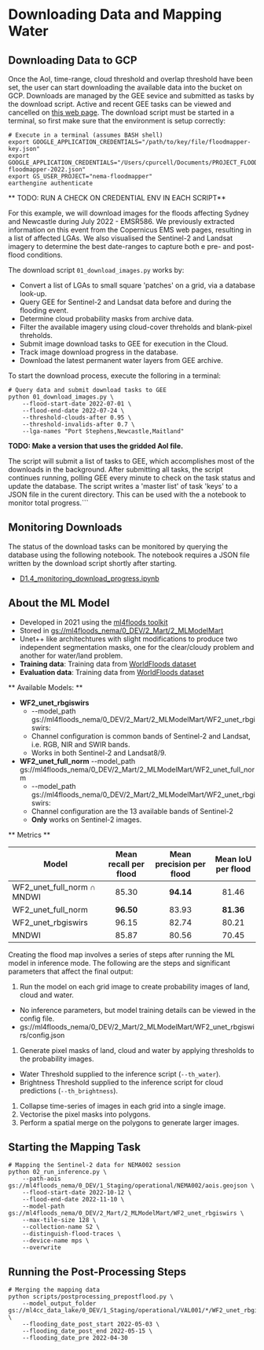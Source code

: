 # Downloading Data and Mapping Water


## Downloading Data to GCP

Once the AoI, time-range, cloud threshold and overlap threshold have
been set, the user can start downloading the available data into the
bucket on GCP. Downloads are managed by the GEE sevice and submitted
as tasks by the download script. Active and recent GEE tasks can be
viewed and cancelled on [this web
page](https://code.earthengine.google.com/tasks). The download script
must be started in a terminal, so first make sure that the environment
is setup correctly:

```
# Execute in a terminal (assumes BASH shell)
export GOOGLE_APPLICATION_CREDENTIALS="/path/to/key/file/floodmapper-key.json"
export GOOGLE_APPLICATION_CREDENTIALS="/Users/cpurcell/Documents/PROJECT_FLOODS/ML4Floods_DEVELOPMENT/ML4Floods_Enhanced/nema-floodmapper-2022.json"
export GS_USER_PROJECT="nema-floodmapper"
earthengine authenticate
```

** TODO: RUN A CHECK ON CREDENTIAL ENV IN EACH SCRIPT**

For this example, we will download images for the floods affecting
Sydney and Newcastle during July 2022 - EMSR586. We previously
extracted information on this event from the Copernicus EMS web pages,
resulting in a list of affected LGAs. We also visualised the
Sentinel-2 and Landsat imagery to determine the best date-ranges to
capture both e pre- and post-flood conditions.

The download script ```01_download_images.py``` works by:

 * Convert a list of LGAs to small square 'patches' on a grid, via
   a database look-up.
 * Query GEE for Sentinel-2 and Landsat data before and during the
   flooding event.
 * Determine cloud probability masks from archive data.
 * Filter the available imagery using cloud-cover threholds and
   blank-pixel threholds.
 * Submit image download tasks to GEE for execution in the Cloud.
 * Track image download progress in the database.
 * Download the latest permanent water layers from GEE archive.

To start the download process, execute the folloring in a terminal:

```
# Query data and submit download tasks to GEE
python 01_download_images.py \
    --flood-start-date 2022-07-01 \
    --flood-end-date 2022-07-24 \
    --threshold-clouds-after 0.95 \
    --threshold-invalids-after 0.7 \
    --lga-names "Port Stephens,Newcastle,Maitland"
```

**TODO: Make a version that uses the gridded AoI file.**

The script will submit a list of tasks to GEE, which accomplishes most
of the downloads in the background. After submitting all tasks, the
script continues running, polling GEE every minute to check on the
task status and update the database. The script writes a 'master list'
of task 'keys' to a JSON file in the curent directory. This can be
used with the a notebook to monitor total progress.```


## Monitoring Downloads

The status of the download tasks can be monitored by querying the
database using the following notebook. The notebook requires a JSON
file written by the download script shortly after starting.

* [D1.4_monitoring_download_progress.ipynb](https://github.com/gonzmg88/NEMA-ml4floods/blob/cormac_devel/deliverables/D1.4_monitoring_download_progress.ipynb)


## About the ML Model

- Developed in 2021 using the [ml4floods toolkit](https://github.com/spaceml-org/ml4floods)
- Stored in [gs://ml4floods_nema/0_DEV/2_Mart/2_MLModelMart](gs://ml4floods_nema/0_DEV/2_Mart/2_MLModelMart)
- Unet++ like architechtures with slight modifications to produce two independent segmentation masks, one for the clear/cloudy problem and another for water/land problem.
- **Training data**: Training data from [WorldFloods dataset](https://www.nature.com/articles/s41598-021-86650-z/]) 
- **Evaluation data**: Training data from [WorldFloods dataset](https://www.nature.com/articles/s41598-021-86650-z/])

** Available Models: **


* **WF2_unet_rbgiswirs** 
    - --model_path gs://ml4floods_nema/0_DEV/2_Mart/2_MLModelMart/WF2_unet_rbgiswirs: 
    - Channel configuration is common bands of Sentinel-2 and Landsat, i.e. RGB, NIR and SWIR bands.
    - Works in both Sentinel-2 and Landsat8/9. 
* **WF2_unet_full_norm** --model_path gs://ml4floods_nema/0_DEV/2_Mart/2_MLModelMart/WF2_unet_full_norm
    - --model_path gs://ml4floods_nema/0_DEV/2_Mart/2_MLModelMart/WF2_unet_rbgiswirs: 
    - Channel configuration are the 13 available bands of Sentinel-2
    -  **Only** works on Sentinel-2 images.

** Metrics **

| Model           | Mean recall per flood | Mean precision per flood | Mean IoU per flood |
|-----------------|:-----------------------:|:--------------------------:|:--------------------:|
| WF2_unet_full_norm ∩ MNDWI | 85.30                 | **94.14**        | 81.46              |
| WF2_unet_full_norm           | **96.50**     | 83.93                    | **81.36**              |
| WF2_unet_rbgiswirs      | 96.15                 | 82.74                    | 80.21              |
| MNDWI           | 85.87                 | 80.56                    | 70.45              |




Creating the flood map involves a series of steps after running the ML
model in inference mode. The following are the steps and significant
parameters that affect the final output:

 1. Run the model on each grid image to create probability images of land, cloud and water.
 * No inference parameters, but model training details can be viewed in the config file.
 * gs://ml4floods_nema/0_DEV/2_Mart/2_MLModelMart/WF2_unet_rbgiswirs/config.json
 1. Generate pixel masks of land, cloud and water by applying thresholds to the probability images.
 * Water Threshold supplied to the inference script (```--th_water```).
 * Brightness Threshold supplied to the inference script for cloud predictions (```--th_brightness```).
 1. Collapse time-series of images in each grid into a single image.
 1. Vectorise the pixel masks into polygons.
 1. Perform a spatial merge on the polygons to generate larger images.



## Starting the Mapping Task

```
# Mapping the Sentinel-2 data for NEMA002 session
python 02_run_inference.py \
    --path-aois gs://ml4floods_nema/0_DEV/1_Staging/operational/NEMA002/aois.geojson \
    --flood-start-date 2022-10-12 \
    --flood-end-date 2022-11-10 \
    --model-path gs://ml4floods_nema/0_DEV/2_Mart/2_MLModelMart/WF2_unet_rbgiswirs \
    --max-tile-size 128 \
    --collection-name S2 \
    --distinguish-flood-traces \
    --device-name mps \
    --overwrite
```


## Running the Post-Processing Steps

```
# Merging the mapping data
python scripts/postprocessing_prepostflood.py \
    --model_output_folder gs://ml4cc_data_lake/0_DEV/1_Staging/operational/VAL001/*/WF2_unet_rbgiswirs_vec \
    --flooding_date_post_start 2022-05-03 \
    --flooding_date_post_end 2022-05-15 \
    --flooding_date_pre 2022-04-30
```


